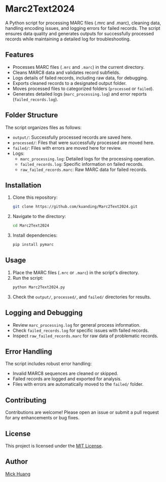 # Marc2Text2024
A Python script for processing MARC files (.mrc and .marc), cleaning data, handling encoding issues, and logging errors for failed records. The script ensures data quality and generates outputs for successfully processed records while maintaining a detailed log for troubleshooting.

## Features

- Processes MARC files (`.mrc` and `.marc`) in the current directory.
- Cleans MARC8 data and validates record subfields.
- Logs details of failed records, including raw data, for debugging.
- Exports cleaned records to a designated output folder.
- Moves processed files to categorized folders (`processed` or `failed`).
- Generates detailed logs (`marc_processing.log`) and error reports (`failed_records.log`).

## Folder Structure

The script organizes files as follows:

- `output/`: Successfully processed records are saved here.
- `processed/`: Files that were successfully processed are moved here.
- `failed/`: Files with errors are moved here for review.
- Logs:
  - `marc_processing.log`: Detailed logs for the processing operation.
  - `failed_records.log`: Specific information on failed records.
  - `raw_failed_records.marc`: Raw MARC data for failed records.

## Installation

1. Clone this repository:
   ```bash
   git clone https://github.com/kuanding/Marc2Text2024.git
   ```
2. Navigate to the directory:
   ```bash
   cd Marc2Text2024
   ```
3. Install dependencies:
   ```bash
   pip install pymarc
   ```

## Usage

1. Place the MARC files (`.mrc` or `.marc`) in the script's directory.
2. Run the script:
   ```bash
   python Marc2Text2024.py
   ```
3. Check the `output/`, `processed/`, and `failed/` directories for results.

## Logging and Debugging

- Review `marc_processing.log` for general process information.
- Check `failed_records.log` for specific issues with failed records.
- Inspect `raw_failed_records.marc` for raw data of problematic records.

## Error Handling

The script includes robust error handling:
- Invalid MARC8 sequences are cleaned or skipped.
- Failed records are logged and exported for analysis.
- Files with errors are automatically moved to the `failed/` folder.

## Contributing

Contributions are welcome! Please open an issue or submit a pull request for any enhancements or bug fixes.

## License

This project is licensed under the [MIT License](LICENSE).

## Author

[Mick Huang](https://github.com/kuanding)

